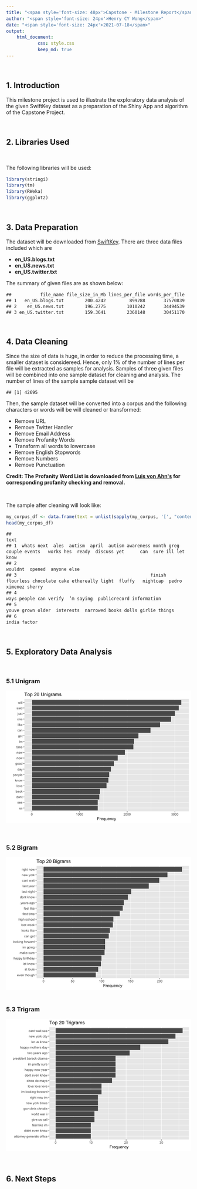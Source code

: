 ```yaml
---
title: "<span style='font-size: 48px'>Capstone - Milestone Report</span>"
author: "<span style='font-size: 24px'>Henry CY Wong</span>"
date: "<span style='font-size: 24px'>2021-07-18</span>"
output:
    html_document:
            css: style.css
            keep_md: true
---
```


&nbsp;
&nbsp;



## 1. Introduction

This milestone project is used to illustrate the exploratory data analysis of the given SwiftKey dataset as a preparation of the Shiny App and algorithm of the Capstone Project.

&nbsp;
&nbsp;

## 2. Libraries Used

&nbsp;

The following libraries will be used:


```r
library(stringi)
library(tm)
library(RWeka)
library(ggplot2)
```

&nbsp;
&nbsp;


## 3. Data Preparation

The dataset will be downloaded from [SwiftKey](https://d396qusza40orc.cloudfront.net/dsscapstone/dataset/Coursera-SwiftKey.zip).
There are three data files included which are

- **en_US.blogs.txt**
- **en_US.news.txt**
- **en_US.twitter.txt** 





The summary of given files are as shown below:

```
##           file_name file_size_in_Mb lines_per_file words_per_file
## 1   en_US.blogs.txt        200.4242         899288       37570839
## 2    en_US.news.txt        196.2775        1010242       34494539
## 3 en_US.twitter.txt        159.3641        2360148       30451170
```

&nbsp;
&nbsp;

## 4. Data Cleaning

Since the size of data is huge, in order to reduce the processing time, a smaller dataset is considereed. Hence, only 1% of the number of lines per file will be extracted as samples for analysis. Samples of three given files will be combined into one sample dataset for cleaning and analysis. The number of lines of the sample sample dataset will be 


```
## [1] 42695
```

Then, the sample dataset will be converted into a corpus and the following characters or words will be will cleaned or transformed:

* Remove URL
* Remove Twitter Handler
* Remove Email Address
* Remove Profanity Words
* Transform all words to lowercase
* Remove English Stopwords
* Remove Numbers
* Remove Punctuation

**Credit: The Profanity Word List is downloaded from [Luis von Ahn's](https://www.cs.cmu.edu/~biglou/resources/) for corresponding profanity checking and removal.**





&nbsp;

The sample after cleaning will look like:


```r
my_corpus_df <- data.frame(text = unlist(sapply(my_corpus, '[', "content")), stringsAsFactors = FALSE)
head(my_corpus_df)
```

```
##                                                                                                                                            text
## 1  whats next  ales  autism  april  autism awareness month greg   couple events   works hes  ready  discuss yet      can  sure ill let  know   
## 2                                                                                                                  wouldnt  opened  anyone else
## 3                                                   finish   flourless chocolate cake ethereally light  fluffy   nightcap  pedro ximenez sherry
## 4                                                                                   ways people can verify  ’m saying  publicrecord information
## 5                                                                              youve grown older  interests  narrowed books dolls girlie things
## 6                                                                                                                                  india factor
```

&nbsp;
&nbsp;

## 5. Exploratory Data Analysis


&nbsp;
&nbsp;


### 5.1 Unigram

![](DSCapstone_Milestone_Project_files/figure-html/show_unigram-1.png)<!-- -->

&nbsp;
&nbsp;

### 5.2 Bigram

![](DSCapstone_Milestone_Project_files/figure-html/show_bigram-1.png)<!-- -->
&nbsp;
&nbsp;


### 5.3 Trigram

![](DSCapstone_Milestone_Project_files/figure-html/show_trigram-1.png)<!-- -->

&nbsp;
&nbsp;

## 6. Next Steps

&nbsp;
&nbsp;

